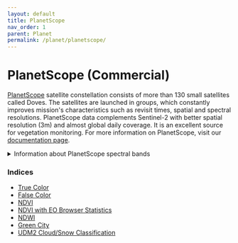 ```yaml
---
layout: default
title: PlanetScope
nav_order: 1
parent: Planet
permalink: /planet/planetscope/
---
```


# PlanetScope (Commercial)

<a href="https://www.planet.com/products/monitoring/">PlanetScope</a> satellite constellation consists of more than 130 small satellites called Doves. The satellites are launched in groups, which constantly improves mission's characteristics such as revisit times, spatial and spectral resolutions. PlanetScope data complements Sentinel-2 with better spatial resolution (3m) and almost global daily coverage. It is an excellent source for vegetation monitoring. For more information on PlanetScope, visit our <a href="https://docs.sentinel-hub.com/api/latest/#/data/PlanetScope">documentation page</a>.

<details markdown="block">
<summary>Information about PlanetScope spectral bands</summary>

The spectral bands of PlanetScope data are the following if you order a 4-band <a href = "https://docs.sentinel-hub.com/api/latest/data/planet/planet-scope/#productbundle-parameter">product bundle</a>:

- *B1 - Blue, resolution 3m*
 
- *B2 - Green, resolution 3m*
 
- *B3 - Red, resolution 3m*
 
- *B4 - Near Infrared, resolution 3m*

The spectral bands of PlanetScope data are the following if you order a 8-band product bundle:

- *B1 - Coastal Blue, resolution 3m*
 
- *B2 - Blue, resolution 3m*
 
- *B3 - Green I, resolution 3m* 
 
- *B4 - Green, resolution 3m*
 
- *B5 - Yellow, resolution 3m*
 
- *B6 - Red, resolution 3m*
 
- *B7 - Red Edge, resolution 3m*
 
- *B8 - Near-infrared, resolution 3m*

</details>

### Indices

 - [True Color](/planet_scope/true_color)
 - [False Color](/planet_scope/false_color)
 - [NDVI](/planet_scope/ndvi)
 - [NDVI with EO Browser Statistics](/planet_scope/ndvi_statistics)
 - [NDWI](/planet_scope/ndwi)
 - [Green City](/planet_scope/green_city)
 - [UDM2 Cloud/Snow Classification](/planet_scope/cloud_classification)
